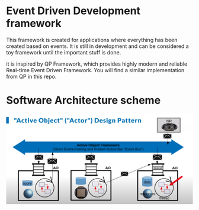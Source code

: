 # Event Driven Development framework

This framework is created for applications where everything has been created based on events. It is still in development and can be considered a toy framework until the important stuff is done.

it is inspired by QP Framework, which provides highly modern and reliable Real-time Event Driven Framework. You will find a similar implementation from QP in this repo.

# Software Architecture scheme



![plot](./img/software_architecture.png)






